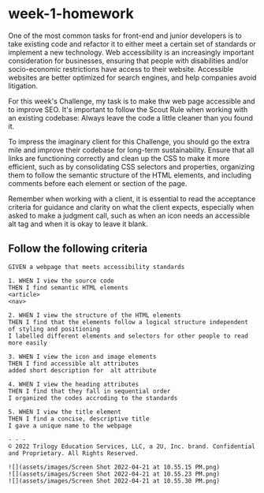 # week-1-homework
One of the most common tasks for front-end and junior developers is to take existing code and refactor it to either meet a certain set of standards or implement a new technology. Web accessibility is an increasingly important consideration for businesses, ensuring that people with disabilities and/or socio-economic restrictions have access to their website. Accessible websites are better optimized for search engines, and help companies avoid litigation.

For this week's Challenge, my task is to make thw web page accessible and to improve SEO. It's important to follow the Scout Rule when working with an existing codebase: Always leave the code a little cleaner than you found it. 

To impress the imaginary client for this Challenge, you should go the extra mile and improve their codebase for long-term sustainability. Ensure that all links are functioning correctly and clean up the CSS to make it more efficient, such as by consolidating CSS selectors and properties, organizing them to follow the semantic structure of the HTML elements, and including comments before each element or section of the page.

Remember when working with a client, it is essential to read the acceptance criteria for guidance and clarity on what the client expects, especially when asked to make a judgment call, such as when an icon needs an accessible alt tag and when it is okay to leave it blank. 


## Follow the following criteria 

```
GIVEN a webpage that meets accessibility standards

1. WHEN I view the source code
THEN I find semantic HTML elements
<article>
<nav> 

2. WHEN I view the structure of the HTML elements
THEN I find that the elements follow a logical structure independent of styling and positioning
I labelled different elements and selectors for other people to read more easily

3. WHEN I view the icon and image elements
THEN I find accessible alt attributes 
added short description for  alt attribute

4. WHEN I view the heading attributes
THEN I find that they fall in sequential order
I organized the codes accroding to the standards

5. WHEN I view the title element
THEN I find a concise, descriptive title
I gave a unique name to the webpage

- - -
© 2022 Trilogy Education Services, LLC, a 2U, Inc. brand. Confidential and Proprietary. All Rights Reserved.

![](assets/images/Screen Shot 2022-04-21 at 10.55.15 PM.png)
![](assets/images/Screen Shot 2022-04-21 at 10.55.23 PM.png)
![](assets/images/Screen Shot 2022-04-21 at 10.55.30 PM.png)
